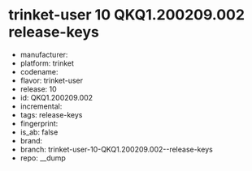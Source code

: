 # trinket-user 10 QKQ1.200209.002  release-keys
- manufacturer: 
- platform: trinket
- codename: 
- flavor: trinket-user
- release: 10
- id: QKQ1.200209.002
- incremental: 
- tags: release-keys
- fingerprint: 
- is_ab: false
- brand: 
- branch: trinket-user-10-QKQ1.200209.002--release-keys
- repo: __dump
